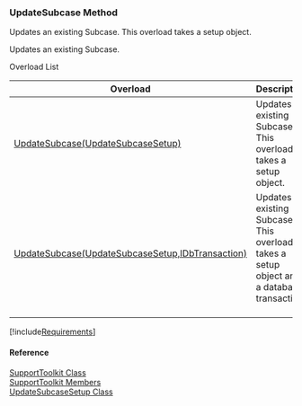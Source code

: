 ﻿### UpdateSubcase Method

Updates an existing Subcase. This overload takes a setup object.

Updates an existing Subcase.

Overload List

| Overload | Description |
| --- | --- |
| [UpdateSubcase(UpdateSubcaseSetup)](FChoice.Toolkits.Clarify~FChoice.Toolkits.Clarify.Support.SupportToolkit~UpdateSubcase(UpdateSubcaseSetup).md) | Updates an existing Subcase. This overload takes a setup object.   |
| [UpdateSubcase(UpdateSubcaseSetup,IDbTransaction)](FChoice.Toolkits.Clarify~FChoice.Toolkits.Clarify.Support.SupportToolkit~UpdateSubcase(UpdateSubcaseSetup,IDbTransaction).md) | Updates an existing Subcase. This overload takes a setup object and a database transaction.   |

[!include[Requirements](../partials/requirements.md)]



#### Reference

[SupportToolkit Class](FChoice.Toolkits.Clarify~FChoice.Toolkits.Clarify.Support.SupportToolkit.md)  
[SupportToolkit Members](FChoice.Toolkits.Clarify~FChoice.Toolkits.Clarify.Support.SupportToolkit_members.md)  
[UpdateSubcaseSetup Class](FChoice.Toolkits.Clarify~FChoice.Toolkits.Clarify.Support.UpdateSubcaseSetup.md)